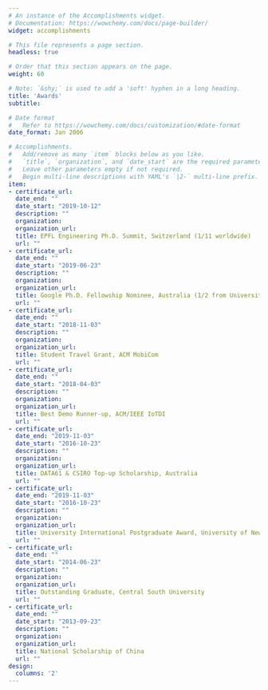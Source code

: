 ```yaml
---
# An instance of the Accomplishments widget.
# Documentation: https://wowchemy.com/docs/page-builder/
widget: accomplishments

# This file represents a page section.
headless: true

# Order that this section appears on the page.
weight: 60

# Note: `&shy;` is used to add a 'soft' hyphen in a long heading.
title: 'Awards'
subtitle:

# Date format
#   Refer to https://wowchemy.com/docs/customization/#date-format
date_format: Jan 2006

# Accomplishments.
#   Add/remove as many `item` blocks below as you like.
#   `title`, `organization`, and `date_start` are the required parameters.
#   Leave other parameters empty if not required.
#   Begin multi-line descriptions with YAML's `|2-` multi-line prefix.
item:
- certificate_url: 
  date_end: ""
  date_start: "2019-10-12"
  description: ""
  organization: 
  organization_url: 
  title: EPFL Engineering Ph.D. Summit, Switzerland (1/11 worldwide)
  url: ""
- certificate_url: 
  date_end: ""
  date_start: "2019-06-23"
  description: ""
  organization: 
  organization_url: 
  title: Google Ph.D. Fellowship Nominee, Australia (1/2 from University of New South Wales)
  url: ""
- certificate_url: 
  date_end: ""
  date_start: "2018-11-03"
  description: ""
  organization: 
  organization_url: 
  title: Student Travel Grant, ACM MobiCom
  url: ""
- certificate_url: 
  date_end: ""
  date_start: "2018-04-03"
  description: ""
  organization: 
  organization_url: 
  title: Best Demo Runner-up, ACM/IEEE IoTDI
  url: ""
- certificate_url: 
  date_end: "2019-11-03"
  date_start: "2016-10-23"
  description: ""
  organization: 
  organization_url: 
  title: DATA61 & CSIRO Top-up Scholarship, Australia
  url: ""
- certificate_url: 
  date_end: "2019-11-03"
  date_start: "2016-10-23"
  description: ""
  organization: 
  organization_url: 
  title: University International Postgraduate Award, University of New South Wales
  url: ""
- certificate_url: 
  date_end: ""
  date_start: "2014-06-23"
  description: ""
  organization: 
  organization_url: 
  title: Outstanding Graduate, Central South University
  url: ""
- certificate_url: 
  date_end: ""
  date_start: "2013-09-23"
  description: ""
  organization: 
  organization_url: 
  title: National Scholarship of China
  url: ""
design:
  columns: '2' 
---
```


